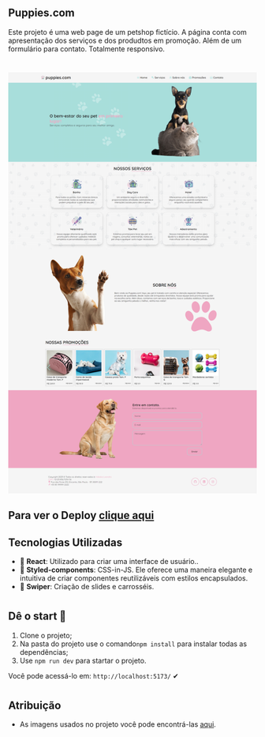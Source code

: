 ## Puppies.com
Este projeto é uma web page de um petshop fictício. A página conta com apresentação dos serviços e dos produdtos em promoção. Além de um formulário para contato. Totalmente responsivo.
#
![Webpage Puppies.com](/public/puppies-page.png)
## Para ver o Deploy [clique aqui](https://valeskaleandro.github.io/puppies-petshop/)

## Tecnologias Utilizadas
- 🚀 **React**: Utilizado para criar uma interface de usuário..
- 💄 **Styled-components**:  CSS-in-JS. Ele oferece uma maneira elegante e intuitiva de criar componentes reutilizáveis com estilos encapsulados.
- 💭 **Swiper**: Criação de slides e carrosséis.

#
## Dê o start 🚀
1. Clone o projeto;
2. Na pasta do projeto use o comando`npm install` para instalar todas as dependências;
3. Use `npm run dev` para startar o projeto.

Você pode acessá-lo em: `http://localhost:5173/` ✔
#
## Atribuição
- As imagens usados no projeto você pode encontrá-las [aqui](https://br.freepik.com/). 


